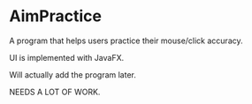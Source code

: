 # AimPractice
A program that helps users practice their mouse/click accuracy.

UI is implemented with JavaFX.

Will actually add the program later.

NEEDS A LOT OF WORK. 
